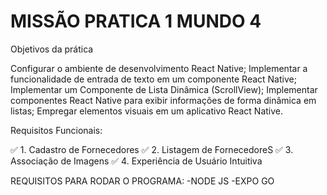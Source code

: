 # MISSÃO PRATICA 1 MUNDO 4
Objetivos da prática

Configurar o ambiente de desenvolvimento React Native;
Implementar a funcionalidade de entrada de texto em um componente React Native;
Implementar um Componente de Lista Dinâmica (ScrollView);
Implementar componentes React Native para exibir informações de forma dinâmica
em listas;
Empregar elementos visuais em um aplicativo React Native.

 Requisitos Funcionais:

✅ 1. Cadastro de Fornecedores
✅ 2. Listagem de FornecedoreS
✅ 3. Associação de Imagens
✅ 4. Experiência de Usuário Intuitiva

REQUISITOS PARA RODAR O PROGRAMA:
-NODE JS
-EXPO GO
